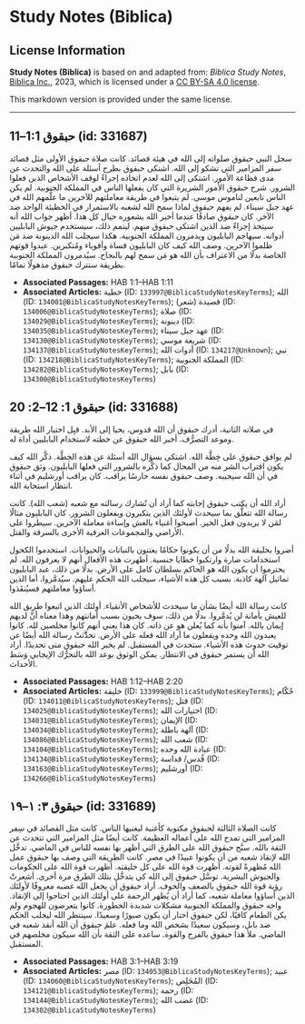 # Study Notes (Biblica)

## License Information

**Study Notes (Biblica)** is based on and adapted from: _Biblica Study Notes_, [Biblica Inc.](https://www.biblica.com/), 2023, which is licensed under a [CC BY-SA 4.0 license](https://creativecommons.org/licenses/by-sa/4.0/legalcode.en).

This markdown version is provided under the same license.



--------------------------------

## حبقوق 1:1–11 (id: 331687)

سجل النبي حبقوق صلواته إلى الله في هيئة قصائد. كانت صلاة حبقوق الأولى مثل قصائد سفر المزامير التي تشكو إلى الله. اشتكى حبقوق بطرح أسئلة على الله والتحدث عن مدى فظاعة الأمور. اشتكى إلى الله لعدم اتخاذه إجراءً لوقف الأشخاص الذين فعلوا الشرور. شرح حبقوق الأمور الشريرة التي كان يفعلها الناس في المملكة الجنوبية. لم يكن الناس تابعين لناموس موسى. لم يتبعوا في طريقة معاملتهم للآخرين ما علَّمهم الله في عهد جبل سيناء. لم يفهم حبقوق لماذا سمح الله لشعبه بالاستمرار في الخطيئة الواحد ضد الآخر. كان حبقوق صادقًا عندما أخبر الله بشعوره حيال كل هذا. أظهر جواب الله أنه سيتخذ إجراءً ضد الذين اشتكى حبقوق منهم. ليتمم ذلك، سيستخدم جيوش البابليين أدواته. سيهاجم البابليون ويدمرون المملكة الجنوبية. هكذا سيجلب الله الدينونة ضد مَن ظلموا الآخرين. وصف الله كيف كان البابليون قساة وأقوياء ومُتكبرين. عبدوا قوتهم الخاصة بدلًا من الاعتراف بأن الله هو مَن سمح لهم بالنجاح. سيُدمرون المملكة الجنوبية بطريقة ستترك حبقوق مذهولًا تمامًا.

* **Associated Passages:** HAB 1:1–HAB 1:11
* **Associated Articles:** خطية (ID: `133997@BiblicaStudyNotesKeyTerms`); الله (ID: `134001@BiblicaStudyNotesKeyTerms`); قصيدة (شعر) (ID: `134006@BiblicaStudyNotesKeyTerms`); صلاة (ID: `134029@BiblicaStudyNotesKeyTerms`); دينونة (ID: `134035@BiblicaStudyNotesKeyTerms`); عهد جبل سيناء (ID: `134130@BiblicaStudyNotesKeyTerms`); شريعة موسي (ID: `134137@BiblicaStudyNotesKeyTerms`); أدوات الله (ID: `134217@Unknown`); نبي (ID: `134218@BiblicaStudyNotesKeyTerms`); المملكة الجنوبية (ID: `134282@BiblicaStudyNotesKeyTerms`); بابل (ID: `134300@BiblicaStudyNotesKeyTerms`)

## حبقوق 1: 12–2: 20 (id: 331688)

في صلاته الثانية، أدرك حبقوق أن الله قدوس، يحيا إلى الأبد. قبِل اختيار الله طريقة وموعد التصرُّف. أخبر الله حبقوق عن خطته لاستخدام البابليين أداة له. 

لم يوافق حبقوق على خِطَّة الله. اشتكى بسؤال الله أسئلة عن هذه الخِطَّة. ذكَّر الله كيف يكون اقتراب الشر منه من المحال كما ذكَّره بالشرور التي فعلها البابليون. وثق حبقوق في أن الله سيجيبه. وصف حبقوق نفسه حارسًا يراقب. كان يراقب أورشليم في أثناء انتظار استجابة الله. 

أراد الله أن يكتب حبقوق إجابته كما أراد أن تُشارك رسالته مع شعبه (شعب الله). كانت رسالة الله تتعلَّق بما سيحدث لأولئك الذين يتكبرون ويفعلون الشرور. كان البابليون مثالًا لمَن لا يريدون فعل الخير. أصبحوا أغنياء بالغش وإساءة معاملة الآخرين. سيطروا على الأراضي والمجموعات العرقية الأخرى بالسرقة والقتل. 

أضروا بخليقة الله بدلًا من أن يكونوا حكامًا يعتنون بالنباتات والحيوانات. استخدموا الكحول استخدامات ضارة وارتكبوا خطايا جنسية. أظهرت هذه الأفعال أنهم لا يعرفون الله. لم يحترموا أن يكون الله هو الحاكم بسلطان كامل على الأرض. بدلًا من ذلك، عبد البابليون تماثيل آلهة كاذبة. بسبب كل هذه الأشياء، سيجلب الله الحكم عليهم. سيُدمَّروا، أما الذين أساؤوا معاملتهم فسيُنقَذوا. 

كانت رسالة الله أيضًا بشأن ما سيحدث للأشخاص الأتقياء. أولئك الذين اتبعوا طريق الله للعيش بأمانة لن يُدمَّروا. بدلًا من ذلك، سوف يحيون بسبب أمانتهم وهذا معناه أنَّ لديهم إيمان بالله. آمنوا بأنه كما يُعلن هو عن ذاته. كان هذا يعني أنهم كانوا مخلصين لله. كانوا يعبدون الله وحده ويفعلون ما أراد الله فعله على الأرض. تحدَّّثتْ رسالة الله أيضًا عن توقيت حدوث هذه الأشياء. ستحدث في المستقبل. لم يخبر الله حبقوق متى تحديدًا. أراد الله أن يستمر حبقوق في الانتظار. يمكن الوثوق بوعد الله بالتحرُّك الإيجابي وَسَط الأحداث.

* **Associated Passages:** HAB 1:12–HAB 2:20
* **Associated Articles:** خليقة (ID: `133999@BiblicaStudyNotesKeyTerms`); حُكّام  (ID: `134011@BiblicaStudyNotesKeyTerms`); قتل (ID: `134025@BiblicaStudyNotesKeyTerms`); اختيارات الله (ID: `134031@BiblicaStudyNotesKeyTerms`); الإيمان (ID: `134034@BiblicaStudyNotesKeyTerms`); آلهة باطلة (ID: `134086@BiblicaStudyNotesKeyTerms`); شعب الله (ID: `134104@BiblicaStudyNotesKeyTerms`); عبادة الله وحده (ID: `134134@BiblicaStudyNotesKeyTerms`); قُدس/ قداسة (ID: `134163@BiblicaStudyNotesKeyTerms`); أورشليم (ID: `134266@BiblicaStudyNotesKeyTerms`)

## حبقوق ٣: ١–١٩ (id: 331689)

كانت الصلاة الثالثة لحبقوق مكتوبة كأغنية ليغنيها الناس. كانت مثل القصائد في سِفر المزامير التي تمدح الله على أعماله العظيمة. كانت أيضًا مثل المزامير التي تتحدث عن الثقة بالله. سبَّح حبقوق الله على الطرق التي أظهر بها نفسه للناس في الماضي. تدخَّل الله لإنقاذ شعبه من أن يكونوا عبيدًا في مصر. كانت الطريقة التي وصف بها حبقوق عمل الله مُظهرةً لقوته. أظهرت قوة الله على كل خليقته. أظهرت قوة الله على الحكومات والجيوش البشرية. توسَّل حبقوق إلى الله كي يتدخَّل بتلك الطرق مرة أخرى. أشعرتْ رؤية قوة الله حبقوق بالضعف والخوف. أراد حبقوق أن يجعل الله غضبه معروفًا لأولئك الذين أساؤوا معاملة شعبه، كما أراد أن يُظهر الرحمة على أولئك الذين احتاجوا إلى الإنقاذ. واجه حبقوق والمملكة الجنوبية مشكلات شديدة الخطورة. كانوا يتعرضون للهجوم ولم يكن الطعام كافيًا، لكن حبقوق اختار أن يكون صبورًا وسعيدًا. سينتظر الله ليجلب الحكم ضد بابل، وسيكون سعيدًا بشخص الله وما فعله. علمَ حبقوق أن الله أنقذ شعبه في الماضي. ملأ هذا حبقوق بالفرح والقوة. ساعده على الثقة بأن الله سيكون مخلصهم في المستقبل.

* **Associated Passages:** HAB 3:1–HAB 3:19
* **Associated Articles:** مصر (ID: `134053@BiblicaStudyNotesKeyTerms`); عبيد (ID: `134060@BiblicaStudyNotesKeyTerms`); المُخَلِص (ID: `134121@BiblicaStudyNotesKeyTerms`); رحمة (ID: `134144@BiblicaStudyNotesKeyTerms`); غضب الله (ID: `134302@BiblicaStudyNotesKeyTerms`)

